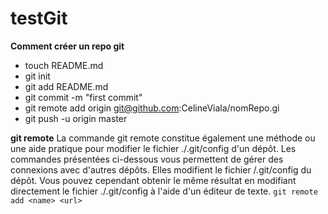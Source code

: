 # testGit

**Comment créer un repo git**

- touch README.md
- git init
- git add README.md
- git commit -m "first commit"
- git remote add origin git@github.com:CelineViala/nomRepo.gi
- git push -u origin master

**git remote**
La commande git remote constitue également une méthode ou une aide pratique pour modifier le fichier ./.git/config d'un dépôt. Les commandes présentées ci-dessous vous permettent de gérer des connexions avec d'autres dépôts. Elles modifient le fichier /.git/config du dépôt. Vous pouvez cependant obtenir le même résultat en modifiant directement le fichier ./.git/config à l'aide d'un éditeur de texte.
`git remote add <name> <url>`
